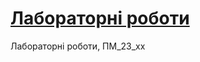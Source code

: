 # [Лабораторні роботи](https://marthabardina.github.io/Web_programming_23_01/ "Site on GitHub Pages") 
Лабораторні роботи, ПМ_23_хх 

